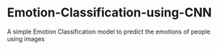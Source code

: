 # Emotion-Classification-using-CNN
A simple Emotion Classification model to predict the emotions of people using images
